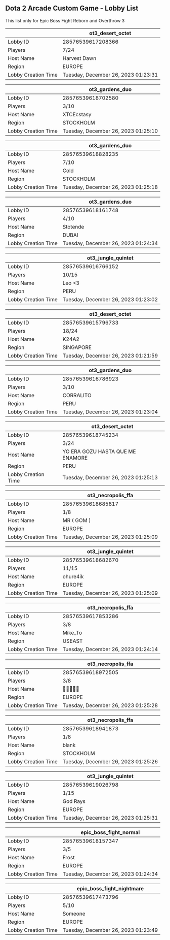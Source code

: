 ## Dota 2 Arcade Custom Game - Lobby List

This list only for Epic Boss Fight Reborn and Overthrow 3

|  | ot3_desert_octet |
| ------ | ------ |
| Lobby ID | 28576539617208366 |
| Players | 7/24 |
| Host Name | Harvest Dawn |
| Region | EUROPE |
| Lobby Creation Time | Tuesday, December 26, 2023 01:23:31 |


|  | ot3_gardens_duo |
| ------ | ------ |
| Lobby ID | 28576539618702580 |
| Players | 3/10 |
| Host Name | XTCEcstasy |
| Region | STOCKHOLM |
| Lobby Creation Time | Tuesday, December 26, 2023 01:25:10 |


|  | ot3_gardens_duo |
| ------ | ------ |
| Lobby ID | 28576539618828235 |
| Players | 7/10 |
| Host Name | Cold |
| Region | STOCKHOLM |
| Lobby Creation Time | Tuesday, December 26, 2023 01:25:18 |


|  | ot3_gardens_duo |
| ------ | ------ |
| Lobby ID | 28576539618161748 |
| Players | 4/10 |
| Host Name | Stotende |
| Region | DUBAI |
| Lobby Creation Time | Tuesday, December 26, 2023 01:24:34 |


|  | ot3_jungle_quintet |
| ------ | ------ |
| Lobby ID | 28576539616766152 |
| Players | 10/15 |
| Host Name | Leo <3 |
| Region | PERU |
| Lobby Creation Time | Tuesday, December 26, 2023 01:23:02 |


|  | ot3_desert_octet |
| ------ | ------ |
| Lobby ID | 28576539615796733 |
| Players | 18/24 |
| Host Name | K24A2 |
| Region | SINGAPORE |
| Lobby Creation Time | Tuesday, December 26, 2023 01:21:59 |


|  | ot3_gardens_duo |
| ------ | ------ |
| Lobby ID | 28576539616786923 |
| Players | 3/10 |
| Host Name | CORRALITO |
| Region | PERU |
| Lobby Creation Time | Tuesday, December 26, 2023 01:23:04 |


|  | ot3_desert_octet |
| ------ | ------ |
| Lobby ID | 28576539618745234 |
| Players | 3/24 |
| Host Name | YO ERA GOZU HASTA QUE ME ENAMORE |
| Region | PERU |
| Lobby Creation Time | Tuesday, December 26, 2023 01:25:13 |


|  | ot3_necropolis_ffa |
| ------ | ------ |
| Lobby ID | 28576539618685817 |
| Players | 1/8 |
| Host Name | MR ( GOM ) |
| Region | EUROPE |
| Lobby Creation Time | Tuesday, December 26, 2023 01:25:09 |


|  | ot3_jungle_quintet |
| ------ | ------ |
| Lobby ID | 28576539618682670 |
| Players | 11/15 |
| Host Name | ohure4ik |
| Region | EUROPE |
| Lobby Creation Time | Tuesday, December 26, 2023 01:25:09 |


|  | ot3_necropolis_ffa |
| ------ | ------ |
| Lobby ID | 28576539617853286 |
| Players | 3/8 |
| Host Name | Mike_To |
| Region | USEAST |
| Lobby Creation Time | Tuesday, December 26, 2023 01:24:14 |


|  | ot3_necropolis_ffa |
| ------ | ------ |
| Lobby ID | 28576539618972505 |
| Players | 3/8 |
| Host Name | 👸🏼🧑🏿‍✈ |
| Region | EUROPE |
| Lobby Creation Time | Tuesday, December 26, 2023 01:25:28 |


|  | ot3_necropolis_ffa |
| ------ | ------ |
| Lobby ID | 28576539618941873 |
| Players | 1/8 |
| Host Name | blank |
| Region | STOCKHOLM |
| Lobby Creation Time | Tuesday, December 26, 2023 01:25:26 |


|  | ot3_jungle_quintet |
| ------ | ------ |
| Lobby ID | 28576539619026798 |
| Players | 1/15 |
| Host Name | God Rays |
| Region | EUROPE |
| Lobby Creation Time | Tuesday, December 26, 2023 01:25:31 |


|  | epic_boss_fight_normal |
| ------ | ------ |
| Lobby ID | 28576539618157347 |
| Players | 3/5 |
| Host Name | Frost |
| Region | EUROPE |
| Lobby Creation Time | Tuesday, December 26, 2023 01:24:34 |


|  | epic_boss_fight_nightmare |
| ------ | ------ |
| Lobby ID | 28576539617473796 |
| Players | 5/10 |
| Host Name | Someone |
| Region | EUROPE |
| Lobby Creation Time | Tuesday, December 26, 2023 01:23:49 |


